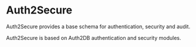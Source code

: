 Auth2Secure
===========

Auth2Secure provides a base schema for authentication, security and audit. 	

Auth2Secure is based on Auth2DB authentication and security modules.

